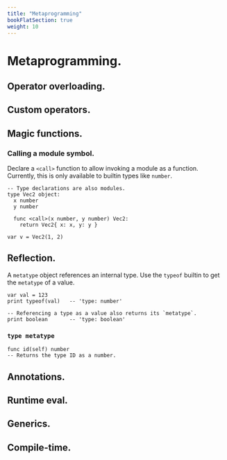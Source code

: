 ```yaml
---
title: "Metaprogramming"
bookFlatSection: true
weight: 10
---
```


# Metaprogramming.

## Operator overloading.

## Custom operators.

## Magic functions.

### Calling a module symbol.
Declare a `<call>` function to allow invoking a module as a function. Currently, this is only available to builtin types like `number`.
```cy
-- Type declarations are also modules.
type Vec2 object:
  x number
  y number

  func <call>(x number, y number) Vec2:
    return Vec2{ x: x, y: y }

var v = Vec2(1, 2)
```

## Reflection.
A `metatype` object references an internal type. Use the `typeof` builtin to get the `metatype` of a value.
```cy
var val = 123
print typeof(val)   -- 'type: number'

-- Referencing a type as a value also returns its `metatype`.
print boolean       -- 'type: boolean'
```

### `type metatype`
```cy
func id(self) number
-- Returns the type ID as a number.
```

## Annotations.

## Runtime eval.

## Generics.

## Compile-time.